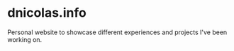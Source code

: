 # dnicolas.info
Personal website to showcase different experiences and projects I've been working on.
